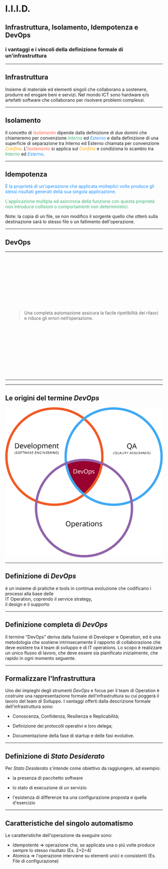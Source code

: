 # I.I.I.D.

## Infrastruttura, Isolamento, Idempotenza e DevOps

### i vantaggi e i vincoli della definizione formale di un'infrastruttura

---

## Infrastruttura

Insieme di materiale ed elementi singoli che collaborano a sostenere, produrre ed erogare beni e servizi. Nel mondo ICT sono hardware e/o artefatti software che collaborano per risolvere problemi complessi.

---

## Isolamento

Il concetto di <i style="color:Tomato;">Isolamento</i> dipende dalla definizione di due domini che chiameremo per convenzione <i style="color:MediumSeaGreen;">Interno</i> ed <i style="color:DodgerBlue;">Esterno</i> e dalla definizione di una superficie di separazione tra Interno ed Esterno chiamata per convenzione <i style="color:Orange;">Confine</i>. L'<i style="color:Tomato;">Isolamento</i> si applica sul <i style="color:Orange;">Confine</i> e condiziona lo scambio tra <i style="color:MediumSeaGreen;">Interno</i> ed <i style="color:DodgerBlue;">Esterno</i>.

---

## Idempotenza

<p style="color:DodgerBlue;">È la proprietà di un'operazione che applicata molteplici volte produce gli stessi risultati generati della sua singola applicazione.</p><p style="color:MediumSeaGreen;">L'applicazione multipla ed asincrona della funzione con questa proprietà non introduce collisioni o comportamenti non deterministici.</p>

Note: la copia di un file, se non modifico il sorgente quello che otterò sulla destinazione sarà lo stesso file o un fallimento dell'operazione.

---

## DevOps

<table>
  <tbody>
    <tr>
      <td style="center; vertical-align: middle;">
        <img src="01_IIID/img/Devops.svg"
             style="height:400px; width:400px; max-width: 300%; max-height: 300%;"
             alt="Graphics DevOps Origin">
      </td>
      <td style="center; vertical-align: middle; width:500px;">
        <blockquote>
          <p>Una completa automazione assicura la facile ripetibilità dei rilasci e riduce gli errori nell’operazione.</p>
        </blockquote>
      </td>
    </tr>
  </tbody>
</table>

---

## Le origini del termine _DevOps_

![Graphics DevOps Origin](01_Teoria/img/Devops.svg)
<!-- .element height="50%" width="50%" -->

---

## Definizione di _DevOps_

è un insieme di pratiche e tools in continua evoluzione che codificano i processi alla base delle<br>IT Operation, coprendo il service strategy,<br>il design e il supporto

---

## Definizione completa di _DevOps_

Il termine “DevOps” deriva dalla fusione di Developer e Operation, ed è una metodologia che sostiene intrinsecamente il rapporto di collaborazione che deve esistere tra il team di sviluppo e di IT operations. Lo scopo è realizzare un unico flusso di lavoro, che deve essere sia pianificato inizialmente, che rapido in ogni momento seguente.

---

## Formalizzare l'Infrastruttura

Uno dei impieghi degli strumenti _DevOps_ e focus per il team di Operation è costruire una rappresentazione formale dell'infrastruttura su cui poggerà il lavoro del team di Sviluppo. I vantaggi offerti dalla descrizione formale dell'infrastruttura sono:

* Conoscenza, Confidenza, Resilienza e Replicabilità;

* Definizione dei protocolli operativi e loro delega;

* Documentazione della fase di startup e delle fasi evolutive.

---

## Definizione di _Stato Desiderato_

Per _Stato Desiderato_ s'intende come obiettivo da raggiungere, ad esempio:

* la presenza di pacchetto software

* lo stato di esecuzione di un servizio

* l'esistenza di differenze tra una configurazione proposta e quella d'esercizio

---

## Caratteristiche del singolo automatismo

Le caratteristiche dell'operazione da eseguire sono:

* Idempotente => operazione che, se applicata una o più volte produce sempre lo stesso risultato (Es. 2+2=4)
* Atomica => l'operazione interviene su elementi unici e consistenti (Es. File di configurazione)
